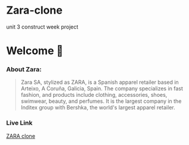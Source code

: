 # Zara-clone
unit 3 construct week project

# Welcome :wave:

### About Zara:
>Zara SA, stylized as ZARA, is a Spanish apparel retailer based in Arteixo, A Coruña, Galicia, Spain. The company specializes in fast fashion, and products include clothing, accessories, shoes, swimwear, beauty, and perfumes. It is the largest company in the Inditex group with Bershka, the world's largest apparel retailer. 

### Live Link
[ZARA clone](https://zaraclone123.netlify.app/)
